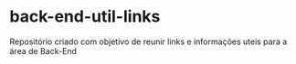 # back-end-util-links
Repositório criado com objetivo de reunir links e informações uteis para a área de Back-End
